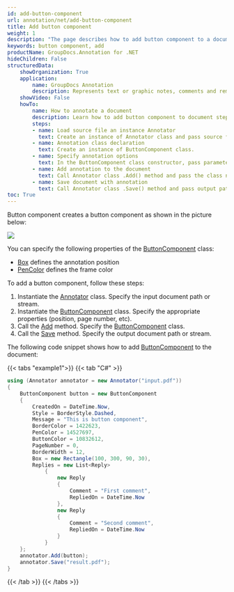 ```yaml
---
id: add-button-component
url: annotation/net/add-button-component
title: Add button component
weight: 1
description: "The page describes how to add button component to a document using GroupDocs.Annotation for .NET."
keywords: button component, add
productName: GroupDocs.Annotation for .NET
hideChildren: False
structuredData:
    showOrganization: True
    application:    
        name: GroupDocs Annotation
        description: Represents text or graphic notes, comments and remarks attached to a specific part of the content of the document using C#
    showVideo: False
    howTo:
        name: How to annotate a document
        description: Learn how to add button component to document step by step
        steps:
        - name: Load source file an instance Annotator
          text: Create an instance of Annotator class and pass source file path as a constructor parameter. You may specify absolute or relative file path as per your requirements. 
        - name: Annotation class declaration
          text: Create an instance of ButtonComponent class.
        - name: Specify annotation options 
          text: In the ButtonComponent class constructor, pass parameters.
        - name: Add annotation to the document
          text: Call Annotator class .Add() method and pass the class name ButtonComponent.
        - name: Save document with annotation
          text: Call Annotator class .Save() method and pass output path file.
toc: True
---
```

Button component creates a button component as shown in the picture below: 

![](/annotation/net/images/add-button-component.png)

You can specify the following properties of the [ButtonComponent](https://reference.groupdocs.com/net/annotation/groupdocs.annotation.models.formatspecificcomponents.pdf/buttoncomponent) class:

*   [Box](https://reference.groupdocs.com/annotation/net/groupdocs.annotation.models.formatspecificcomponents.pdf/buttoncomponent/properties/box) defines the annotation position
*   [PenColor](https://reference.groupdocs.com/annotation/net/groupdocs.annotation.models.formatspecificcomponents.pdf/buttoncomponent/properties/pencolor) defines the frame color

To add a button component, follow these steps:

1.   Instantiate the [Annotator](https://reference.groupdocs.com/net/annotation/groupdocs.annotation/annotator) class. Specify the input document path or stream.
2.   Instantiate the [ButtonComponent](https://reference.groupdocs.com/net/annotation/groupdocs.annotation.models.formatspecificcomponents.pdf/buttoncomponent) class. Specify the appropriate properties (position, page number, etc).
3.   Call the [Add](https://reference.groupdocs.com/net/annotation/groupdocs.annotation/annotator/methods/add) method. Specify the [ButtonComponent](https://reference.groupdocs.com/net/annotation/groupdocs.annotation.models.formatspecificcomponents.pdf/buttoncomponent) class.
4.   Call the [Save](https://reference.groupdocs.com/net/annotation/groupdocs.annotation/annotator/methods/save/index) method. Specify the output document path or stream.

The following code snippet shows how to add [ButtonComponent](https://reference.groupdocs.com/net/annotation/groupdocs.annotation.models.formatspecificcomponents.pdf/cropdowncomponent) to the document:

{{< tabs "example1">}}
{{< tab "C#" >}}
```csharp
using (Annotator annotator = new Annotator("input.pdf"))
{
	ButtonComponent button = new ButtonComponent
    {
        CreatedOn = DateTime.Now,
        Style = BorderStyle.Dashed,
        Message = "This is button component",
        BorderColor = 1422623,
        PenColor = 14527697,
        ButtonColor = 10832612,
        PageNumber = 0,
        BorderWidth = 12,
        Box = new Rectangle(100, 300, 90, 30),
        Replies = new List<Reply>
            {
                new Reply
                {
                    Comment = "First comment",
                    RepliedOn = DateTime.Now
                },
                new Reply
                {
                    Comment = "Second comment",
                    RepliedOn = DateTime.Now
                }
            }
    };
    annotator.Add(button);
    annotator.Save("result.pdf");
}
```
{{< /tab >}}
{{< /tabs >}}